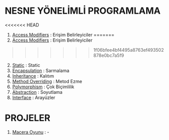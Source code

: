# NESNE YÖNELİMLİ PROGRAMLAMA

<<<<<<< HEAD
1. [Access Modifiers](https://github.com/EkojeaNx/JavaRoadMapProjects/blob/EkojeaN/NesneYonelimliProgramlama/AccessModifiers.md) : Erişim Belirleyiciler
=======
1. [Access Modifiers]() : Erişim Belirleyiciler
>>>>>>> 1f06bfee4bf4495a8763ef493502878e0bc7a5f9
2. [Static]() : Static
3. [Encapsulation]() : Sarmalama
4. [Inheritance]() : Kalıtım
5. [Method Overriding]() : Metod Ezme
6. [Polymorphism]() : Çok Biçimlilik
7. [Abstraction]() : Soyutlama
8. [Interface]() : Arayüzler

# PROJELER

1. [Macera Oyunu]() : -